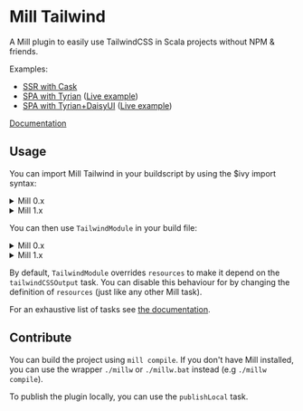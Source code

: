 # Mill Tailwind

A Mill plugin to easily use TailwindCSS in Scala projects without NPM & friends.

Examples:

- [SSR with Cask](https://github.com/Iltotore/mill-tailwind/tree/main/examples/cask)
- [SPA with Tyrian](https://github.com/Iltotore/mill-tailwind/tree/main/examples/tyrian) ([Live example](https://iltotore.github.io/mill-tailwind/examples/tyrian/index.html))
- [SPA with Tyrian+DaisyUI](https://github.com/Iltotore/mill-tailwind/tree/main/examples/tyrian-daisy) ([Live example](https://iltotore.github.io/mill-tailwind/examples/tyrian-daisy/index.html))

[Documentation](https://iltotore.github.io/mill-tailwind/io/github/iltotore/tailwind/TailwindModule.html)

## Usage

You can import Mill Tailwind in your buildscript by using the $ivy import syntax:

<details>

<summary>Mill 0.x</summary>

```scala
import $ivy.`io.github.iltotore::mill-tailwind::<version>`
import io.github.iltotore.tailwind.TailwindModule
```

</details>

<details>

<summary>Mill 1.x</summary>

```scala
//| mvnDeps: ["io.github.iltotore::mill-tailwind::<version>"]

import io.github.iltotore.tailwind.TailwindModule
```

</details>

You can then use `TailwindModule` in your build file:

<details>

<summary>Mill 0.x</summary>

```scala
object main extends ScalaModule with TailwindModule {

  //...

  def tailwindModule = "4.1.16"
}
```

</details>

<details>

<summary>Mill 1.x</summary>

```scala
object main extends ScalaModule, TailwindModule:

  //...

  def tailwindModule = "4.1.16"
```

</details>

By default, `TailwindModule` overrides `resources` to make it depend on the `tailwindCSSOutput` task.
You can disable this behaviour for by changing the definition of `resources` (just like any other Mill task).

For an exhaustive list of tasks see [the documentation](https://iltotore.github.io/mill-tailwind/io/github/iltotore/tailwind/TailwindModule.html).

## Contribute

You can build the project using `mill compile`. If you don't have Mill installed, you can use the wrapper `./millw`
or `./millw.bat` instead (e.g `./millw compile`).

To publish the plugin locally, you can use the `publishLocal` task.